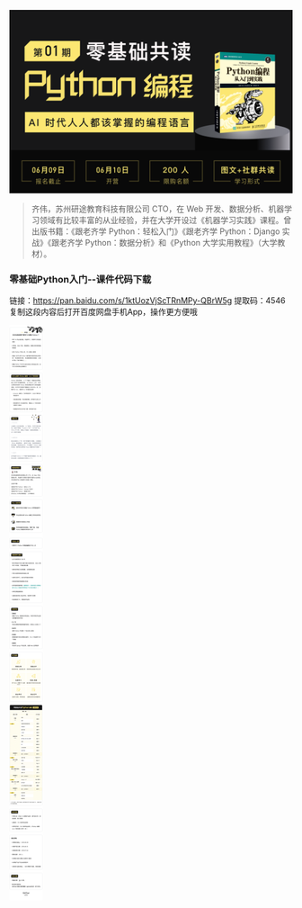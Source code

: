 ![header.png](../../public-repertory/img/training-camp-0-1.png)
> 齐伟，苏州研途教育科技有限公司 CTO，在 Web 开发、数据分析、机器学习领域有比较丰富的从业经验，并在大学开设过《机器学习实践》课程。曾出版书籍：《跟老齐学 Python：轻松入门》《跟老齐学 Python：Django 实战》《跟老齐学 Python：数据分析》和《Python 大学实用教程》（大学教材）。

### 零基础Python入门--课件代码下载
链接：https://pan.baidu.com/s/1ktUozVjScTRnMPy-QBrW5g 
提取码：4546 
复制这段内容后打开百度网盘手机App，操作更方便哦


![header.png](../../public-repertory/img/training-camp-0-2.png)
